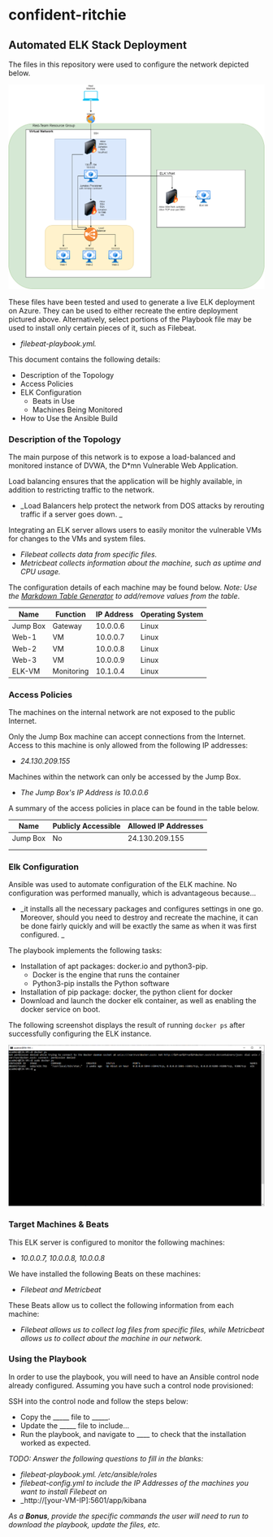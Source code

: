 # confident-ritchie

## Automated ELK Stack Deployment

The files in this repository were used to configure the network depicted below.

![VNet Diagram](Images/VNet_Diagram.png)

These files have been tested and used to generate a live ELK deployment on Azure. They can be used to either recreate the entire deployment pictured above. Alternatively, select portions of the Playbook file may be used to install only certain pieces of it, such as Filebeat.

  - _filebeat-playbook.yml._

This document contains the following details:
- Description of the Topology
- Access Policies
- ELK Configuration
  - Beats in Use
  - Machines Being Monitored
- How to Use the Ansible Build


### Description of the Topology

The main purpose of this network is to expose a load-balanced and monitored instance of DVWA, the D*mn Vulnerable Web Application.

Load balancing ensures that the application will be highly available, in addition to restricting traffic to the network.
- _Load Balancers help protect the network from DOS attacks by rerouting traffic if a server goes down. _

Integrating an ELK server allows users to easily monitor the vulnerable VMs for changes to the VMs and system files.
- _Filebeat collects data from specific files._
- _Metricbeat collects information about the machine, such as uptime and CPU usage._

The configuration details of each machine may be found below.
_Note: Use the [Markdown Table Generator](http://www.tablesgenerator.com/markdown_tables) to add/remove values from the table_.

| Name     | Function   | IP Address | Operating System |
|----------|------------|------------|------------------|
| Jump Box | Gateway    | 10.0.0.6   | Linux            |
| Web-1    | VM         | 10.0.0.7   | Linux            |
| Web-2    | VM         | 10.0.0.8   | Linux            |
| Web-3    | VM         | 10.0.0.9   | Linux            |
| ELK-VM   | Monitoring | 10.1.0.4   | Linux            |

### Access Policies

The machines on the internal network are not exposed to the public Internet. 

Only the Jump Box machine can accept connections from the Internet. Access to this machine is only allowed from the following IP addresses:
- _24.130.209.155_

Machines within the network can only be accessed by the Jump Box.
- _The Jump Box's IP Address is 10.0.0.6_

A summary of the access policies in place can be found in the table below.

| Name     | Publicly Accessible | Allowed IP Addresses |
|----------|---------------------|----------------------|
| Jump Box | No                  | 24.130.209.155       |
|          |                     |                      |
|          |                     |                      |

### Elk Configuration

Ansible was used to automate configuration of the ELK machine. No configuration was performed manually, which is advantageous because...
- _it installs all the necessary packages and configures settings in one go. Moreover, should you need to destroy and recreate the machine, it can be done fairly quickly and will be exactly the same as when it was first configured. _

The playbook implements the following tasks:
- Installation of apt packages: docker.io and python3-pip.
   - Docker is the engine that runs the container
   - Python3-pip installs the Python software
- Installation of pip package: docker, the python client for docker
- Download and launch the docker elk container, as well as enabling the docker service on boot.

The following screenshot displays the result of running `docker ps` after successfully configuring the ELK instance.

![docker ps](Images/docker_ps_output.png)

### Target Machines & Beats
This ELK server is configured to monitor the following machines:
- _10.0.0.7, 10.0.0.8, 10.0.0.8_

We have installed the following Beats on these machines:
- _Filebeat and Metricbeat_

These Beats allow us to collect the following information from each machine:
- _Filebeat allows us to collect log files from specific files, while Metricbeat allows us to collect about the machine in our network._

### Using the Playbook
In order to use the playbook, you will need to have an Ansible control node already configured. Assuming you have such a control node provisioned: 

SSH into the control node and follow the steps below:
- Copy the _____ file to _____.
- Update the _____ file to include...
- Run the playbook, and navigate to ____ to check that the installation worked as expected.

_TODO: Answer the following questions to fill in the blanks:_
- _filebeat-playbook.yml. /etc/ansible/roles_
- _filebeat-config.yml to include the IP Addresses of the machines you want to install Filebeat on_
- _http://[your-VM-IP]:5601/app/kibana

_As a **Bonus**, provide the specific commands the user will need to run to download the playbook, update the files, etc._
